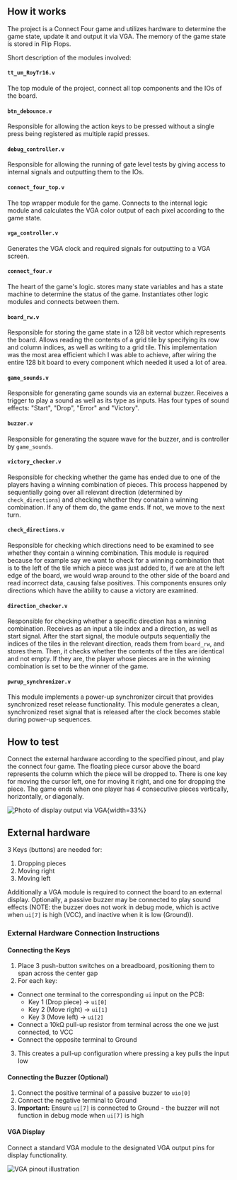 <!---

This file is used to generate your project datasheet. Please fill in the information below and delete any unused
sections.

You can also include images in this folder and reference them in the markdown. Each image must be less than
512 kb in size, and the combined size of all images must be less than 1 MB.
-->

## How it works

The project is a Connect Four game and utilizes hardware to determine the game state, update it and output it via VGA. The memory of the game state is stored in Flip Flops.

Short description of the modules involved:

#### `tt_um_RoyTr16.v`
The top module of the project, connect all top components and the IOs of the board.

#### `btn_debounce.v`
Responsible for allowing the action keys to be pressed without a single press being registered as multiple rapid presses.

#### `debug_controller.v`
Responsible for allowing the running of gate level tests by giving access to internal signals and outputting them to the IOs.

#### `connect_four_top.v`
The top wrapper module for the game. Connects to the internal logic module and calculates the VGA color output of each pixel according to the game state.

#### `vga_controller.v`
Generates the VGA clock and required signals for outputting to a VGA screen.

#### `connect_four.v`
The heart of the game's logic. stores many state variables and has a state machine to determine the status of the game. Instantiates other logic modules and connects between them.

#### `board_rw.v`
Responsible for storing the game state in a 128 bit vector which represents the board. Allows reading the contents of a grid tile by specifying its row and column indices, as well as writing to a grid tile. This implementation was the most area efficient which I was able to achieve, after wiring the entire 128 bit board to every component which needed it used a lot of area.

#### `game_sounds.v`
Responsible for generating game sounds via an external buzzer. Receives a trigger to play a sound as well as its type as inputs. Has four types of sound effects: "Start", "Drop", "Error" and "Victory".

#### `buzzer.v`
Responsible for generating the square wave for the buzzer, and is controller by `game_sounds`.

#### `victory_checker.v`
Responsible for checking whether the game has ended due to one of the players having a winning combination of pieces. This process happened by sequentially going over all relevant direction (determined by `check_directions`) and checking whether they conatain a winning combination. If any of them do, the game ends. If not, we move to the next turn.

#### `check_directions.v`
Responsible for checking which directions need to be examined to see whether they contain a winning combination. This module is required because for example say we want to check for a winning combination that is to the left of the tile which a piece was just added to, if we are at the left edge of the board, we would wrap around to the other side of the board and read incorrect data, causing false positives. This components ensures only directions which have the ability to cause a victory are examined.

#### `direction_checker.v`
Responsible for checking whether a specific direction has a winning combination. Receives as an input a tile index and a direction, as well as start signal. After the start signal, the module outputs sequentially the indices of the tiles in the relevant direction, reads them from `board_rw`, and stores them. Then, it checks whether the contents of the tiles are identical and not empty. If they are, the player whose pieces are in the winning combination is set to be the winner of the game.

#### `pwrup_synchronizer.v`
This module implements a power-up synchronizer circuit that provides synchronized reset release functionality. This module generates a clean, synchronized reset signal that is released after the clock becomes stable during power-up sequences.

## How to test

Connect the external hardware according to the specified pinout, and play the connect four game. The floating piece cursor above the board represents the column which the piece will be dropped to. There is one key for moving the cursor left, one for moving it right, and one for dropping the piece. The game ends when one player has 4 consecutive pieces vertically, horizontally, or diagonally.

![Photo of display output via VGA](connect-four.jpg){width=33%}

## External hardware

3 Keys (buttons) are needed for:
1. Dropping pieces
2. Moving right
3. Moving left

Additionally a VGA module is required to connect the board to an external display.
Optionally, a passive buzzer may be connected to play sound effects (NOTE: the buzzer does not work in debug mode, which is active when `ui[7]` is high (VCC), and inactive when it is low (Ground)).

### External Hardware Connection Instructions

#### Connecting the Keys
1. Place 3 push-button switches on a breadboard, positioning them to span across the center gap
2. For each key:
  - Connect one terminal to the corresponding `ui` input on the PCB:
    - Key 1 (Drop piece) → `ui[0]`
    - Key 2 (Move right) → `ui[1]`
    - Key 3 (Move left) → `ui[2]`
  - Connect a 10kΩ pull-up resistor from terminal across the one we just connected, to VCC
  - Connect the opposite terminal to Ground
3. This creates a pull-up configuration where pressing a key pulls the input low

#### Connecting the Buzzer (Optional)
1. Connect the positive terminal of a passive buzzer to `uio[0]`
2. Connect the negative terminal to Ground
3. **Important:** Ensure `ui[7]` is connected to Ground - the buzzer will not function in debug mode when `ui[7]` is high

#### VGA Display
Connect a standard VGA module to the designated VGA output pins for display functionality.

![VGA pinout illustration](keys.jpg)